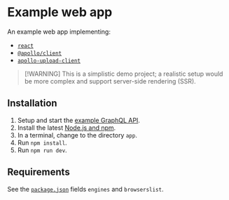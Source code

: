 # Example web app

An example web app implementing:

- [`react`](https://npm.im/react)
- [`@apollo/client`](https://npm.im/@apollo/client)
- [`apollo-upload-client`](https://npm.im/apollo-upload-client)

> [!WARNING] This is a simplistic demo project; a realistic setup would be more complex and support server-side rendering (SSR).

## Installation

1. Setup and start the [example GraphQL API](../api).
2. Install the latest [Node.js and npm](https://npmjs.com/get-npm).
3. In a terminal, change to the directory `app`.
4. Run `npm install`.
5. Run `npm run dev`.

## Requirements

See the [`package.json`](./package.json) fields `engines` and `browserslist`.
